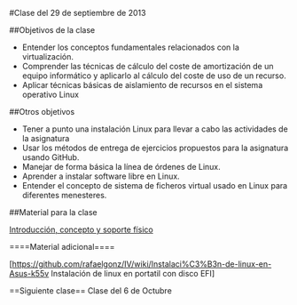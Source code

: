#Clase del 29 de septiembre de 2013

##Objetivos de la clase

* Entender los conceptos fundamentales relacionados con la virtualización.
* Comprender las técnicas de cálculo del coste de amortización de un equipo informático y aplicarlo al cálculo del coste de uso de un recurso.
* Aplicar técnicas básicas de aislamiento de recursos en el sistema operativo Linux

##Otros objetivos

* Tener a punto una instalación Linux para llevar a cabo las actividades de la asignatura
* Usar los métodos de entrega de ejercicios propuestos para la asignatura usando GitHub.
* Manejar de forma básica la línea de órdenes de Linux.
* Aprender a instalar software libre en Linux. 
* Entender el concepto de sistema de ficheros virtual usado en Linux para diferentes menesteres.

##Material para la clase

[ Introducción, concepto y soporte físico](http://jj.github.io/IV/documentos/temas/Intro_concepto_y_soporte_fisico#introduccin)

====Material adicional====

[https://github.com/rafaelgonz/IV/wiki/Instalaci%C3%B3n-de-linux-en-Asus-k55v Instalación de linux en portatil con disco EFI]

==Siguiente clase==
Clase del 6 de Octubre